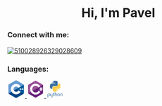 <h1 align="center">Hi, I'm Pavel</h1>

<h3 align="left">Connect with me:</h3>
<p align="left">
<a href="https://t.me/galeoner" target="blank"><img align="center" src="https://upload.wikimedia.org/wikipedia/commons/8/83/Telegram_2019_Logo.svg" alt="510028926329028609" height="30" width="40" /></a>
</p>

<h3 align="left">Languages:</h3>
<p </a> <a href="https://www.w3schools.com/cpp/" target="_blank" rel="noreferrer"> <img src="https://raw.githubusercontent.com/devicons/devicon/master/icons/cplusplus/cplusplus-original.svg" alt="cplusplus" width="40" height="40"/> </a> <a href="https://www.w3schools.com/cs/" target="_blank" rel="noreferrer"> <img src="https://raw.githubusercontent.com/devicons/devicon/master/icons/csharp/csharp-original.svg" alt="csharp" width="40" height="40"/> </a> <a href="https://www.python.org/" target="_blank" rel="noreferrer"> <img src="https://raw.githubusercontent.com/devicons/devicon/master/icons/python/python-original-wordmark.svg" alt="python" width="40" height="40"/></p>
